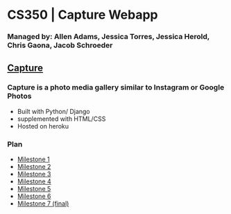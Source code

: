 # CS350 | Capture Webapp

### Managed by: Allen Adams, Jessica Torres, Jessica Herold, Chris Gaona, Jacob Schroeder

## [Capture](https://capture350.herokuapp.com/)


### Capture is a photo media gallery similar to Instagram or Google Photos

* Built with Python/ Django
* supplemented with HTML/CSS
* Hosted on heroku

### Plan
* [Milestone 1](https://github.com/Adam1400/cs350/tree/master/plan/milestone-1)
* [Milestone 2](https://github.com/Adam1400/cs350/tree/master/plan/milestone-2)
* [Milestone 3](https://github.com/Adam1400/cs350/tree/master/plan/milestone-3)
* [Milestone 4](https://github.com/Adam1400/cs350/tree/master/plan/milestone-4)
* [Milestone 5](https://github.com/Adam1400/cs350/tree/master/plan/milestone-5)
* [Milestone 6](https://github.com/Adam1400/cs350/tree/master/plan/milestone-6)
* [Milestone 7 (final)](https://github.com/Adam1400/cs350/tree/master/plan/milestone-7)


